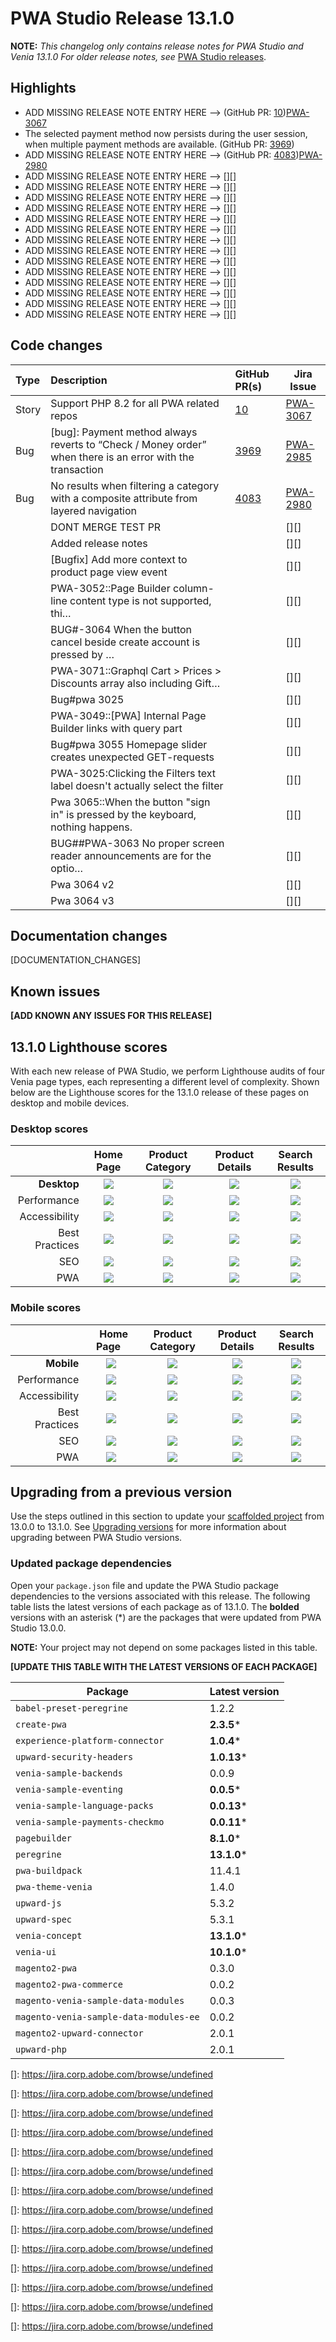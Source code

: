 # PWA Studio Release 13.1.0

**NOTE:**
_This changelog only contains release notes for PWA Studio and Venia 13.1.0_
_For older release notes, see_ [PWA Studio releases][].

## Highlights

*   ADD MISSING RELEASE NOTE ENTRY HERE -->  (GitHub PR: [10][])[PWA-3067][]
*   The selected payment method now persists during the user session, when multiple payment methods are available. (GitHub PR: [3969][])
*   ADD MISSING RELEASE NOTE ENTRY HERE -->  (GitHub PR: [4083][])[PWA-2980][]
*   ADD MISSING RELEASE NOTE ENTRY HERE --> [][]
*   ADD MISSING RELEASE NOTE ENTRY HERE --> [][]
*   ADD MISSING RELEASE NOTE ENTRY HERE --> [][]
*   ADD MISSING RELEASE NOTE ENTRY HERE --> [][]
*   ADD MISSING RELEASE NOTE ENTRY HERE --> [][]
*   ADD MISSING RELEASE NOTE ENTRY HERE --> [][]
*   ADD MISSING RELEASE NOTE ENTRY HERE --> [][]
*   ADD MISSING RELEASE NOTE ENTRY HERE --> [][]
*   ADD MISSING RELEASE NOTE ENTRY HERE --> [][]
*   ADD MISSING RELEASE NOTE ENTRY HERE --> [][]
*   ADD MISSING RELEASE NOTE ENTRY HERE --> [][]
*   ADD MISSING RELEASE NOTE ENTRY HERE --> [][]
*   ADD MISSING RELEASE NOTE ENTRY HERE --> [][]
*   ADD MISSING RELEASE NOTE ENTRY HERE --> [][]


## Code changes

| Type  | Description                                                                                                | GitHub PR(s) | Jira Issue   |
| :---- | :--------------------------------------------------------------------------------------------------------- | :----------- | ------------ |
| Story | Support PHP 8.2 for all PWA related repos                                                                  | [10][]       | [PWA-3067][] |
| Bug   | \[bug]: Payment method always reverts to “Check / Money order” when there is an error with the transaction | [3969][]     | [PWA-2985][] |
| Bug   | No results when filtering a category with a composite attribute from layered navigation                    | [4083][]     | [PWA-2980][] |
|       | DONT MERGE TEST  PR                                                                                        |              | [][]         |
|       | Added release notes                                                                                        |              | [][]         |
|       | \[Bugfix] Add more context to product page view event                                                      |              | [][]         |
|       | PWA-3052::Page Builder column-line content type is not supported, thi…                                     |              | [][]         |
|       | BUG#-3064 When the button cancel beside create account is pressed by …                                     |              | [][]         |
|       | PWA-3071::Graphql Cart > Prices > Discounts array also including Gift…                                     |              | [][]         |
|       | Bug#pwa 3025                                                                                               |              | [][]         |
|       | PWA-3049::\[PWA] Internal Page Builder links with query part                                               |              | [][]         |
|       | Bug#pwa 3055 Homepage slider creates unexpected GET-requests                                               |              | [][]         |
|       | PWA-3025:Clicking the Filters text label doesn't actually select the filter                                |              | [][]         |
|       | Pwa 3065::When the button "sign in" is pressed by the keyboard, nothing happens.                           |              | [][]         |
|       | BUG##PWA-3063 No proper screen reader announcements are for the optio…                                     |              | [][]         |
|       | Pwa 3064 v2                                                                                                |              | [][]         |
|       | Pwa 3064 v3                                                                                                |              | [][]         |


## Documentation changes

[DOCUMENTATION_CHANGES]

## Known issues

**[ADD KNOWN ANY ISSUES FOR THIS RELEASE]**

## 13.1.0 Lighthouse scores

With each new release of PWA Studio, we perform Lighthouse audits of four Venia page types, each representing a different level of complexity. Shown below are the Lighthouse scores for the 13.1.0 release of these pages on desktop and mobile devices.

### Desktop scores

|                |            Home Page            |          Product Category           |          Product Details           |          Search Results           |
|---------------:|:-------------------------------:|:-----------------------------------:|:----------------------------------:|:---------------------------------:|
|    **Desktop** | ![](images/venia_page_home.png) | ![](images/venia_page_category.png) | ![](images/venia_page_details.png) | ![](images/venia_page_search.png) |
|    Performance |    ![](images/score_88.svg)     |      ![](images/score_94.svg)       |      ![](images/score_63.svg)      |     ![](images/score_96.svg)      |
|  Accessibility |    ![](images/score_100.svg)    |      ![](images/score_100.svg)      |     ![](images/score_100.svg)      |     ![](images/score_100.svg)     |
| Best Practices |    ![](images/score_100.svg)    |      ![](images/score_100.svg)      |     ![](images/score_100.svg)      |     ![](images/score_100.svg)     |
|            SEO |    ![](images/score_100.svg)    |      ![](images/score_100.svg)      |     ![](images/score_100.svg)      |     ![](images/score_100.svg)     |
|            PWA |   ![](images/pwa_perfect.svg)   |     ![](images/pwa_perfect.svg)     |    ![](images/pwa_perfect.svg)     |    ![](images/pwa_perfect.svg)    |

### Mobile scores

|                | &nbsp;&nbsp;Home Page&nbsp;&nbsp; |          Product Category           |          Product Details           |          Search Results           |
|---------------:|:---------------------------------:|:-----------------------------------:|:----------------------------------:|:---------------------------------:|
|     **Mobile** |  ![](images/venia_page_home.png)  | ![](images/venia_page_category.png) | ![](images/venia_page_details.png) | ![](images/venia_page_search.png) |
|    Performance |     ![](images/score_23.svg)      |      ![](images/score_34.svg)       |      ![](images/score_27.svg)      |     ![](images/score_39.svg)      |
|  Accessibility |     ![](images/score_100.svg)     |      ![](images/score_100.svg)      |     ![](images/score_100.svg)      |     ![](images/score_100.svg)     |
| Best Practices |     ![](images/score_100.svg)     |      ![](images/score_100.svg)      |     ![](images/score_100.svg)      |     ![](images/score_100.svg)     |
|            SEO |     ![](images/score_100.svg)     |      ![](images/score_100.svg)      |     ![](images/score_100.svg)      |     ![](images/score_100.svg)     |
|            PWA |    ![](images/pwa_perfect.svg)    |    ![](images/pwa_imperfect.svg)    |   ![](images/pwa_imperfect.svg)    |    ![](images/pwa_perfect.svg)    |

## Upgrading from a previous version

Use the steps outlined in this section to update your [scaffolded project][] from 13.0.0 to 13.1.0.
See [Upgrading versions][] for more information about upgrading between PWA Studio versions.

[scaffolded project]: https://developer.adobe.com/commerce/pwa-studio/tutorials/
[upgrading versions]: https://developer.adobe.com/commerce/pwa-studio/guides/upgrading-versions/

### Updated package dependencies

Open your `package.json` file and update the PWA Studio package dependencies to the versions associated with this release.
The following table lists the latest versions of each package as of 13.1.0. The **bolded** versions with an asterisk (*) are the packages that were updated from PWA Studio 13.0.0.

**NOTE:**
Your project may not depend on some packages listed in this table.

**[UPDATE THIS TABLE WITH THE LATEST VERSIONS OF EACH PACKAGE]**

| Package                                | Latest version |
|----------------------------------------|----------------|
| `babel-preset-peregrine`               | 1.2.2          |
| `create-pwa`                           | **2.3.5***     |
| `experience-platform-connector`        | **1.0.4***     |
| `upward-security-headers`              | **1.0.13***    |
| `venia-sample-backends`                | 0.0.9          |
| `venia-sample-eventing`                | **0.0.5***     |
| `venia-sample-language-packs`          | **0.0.13***    |
| `venia-sample-payments-checkmo`        | **0.0.11***    |
| `pagebuilder`                          | **8.1.0***     |
| `peregrine`                            | **13.1.0***    |
| `pwa-buildpack`                        | 11.4.1         |
| `pwa-theme-venia`                      | 1.4.0          |
| `upward-js`                            | 5.3.2          |
| `upward-spec`                          | 5.3.1          |
| `venia-concept`                        | **13.1.0***    |
| `venia-ui`                             | **10.1.0***    |
| `magento2-pwa`                         | 0.3.0          |
| `magento2-pwa-commerce`                | 0.0.2          |
| `magento-venia-sample-data-modules`    | 0.0.3          |
| `magento-venia-sample-data-modules-ee` | 0.0.2          |
| `magento2-upward-connector`            | 2.0.1          |
| `upward-php`                           | 2.0.1          |


[PWA-3067]: https://jira.corp.adobe.com/browse/PWA-3067

[PWA-2985]: https://jira.corp.adobe.com/browse/PWA-2985

[PWA-2980]: https://jira.corp.adobe.com/browse/PWA-2980

[]: https://jira.corp.adobe.com/browse/undefined

[]: https://jira.corp.adobe.com/browse/undefined

[]: https://jira.corp.adobe.com/browse/undefined

[]: https://jira.corp.adobe.com/browse/undefined

[]: https://jira.corp.adobe.com/browse/undefined

[]: https://jira.corp.adobe.com/browse/undefined

[]: https://jira.corp.adobe.com/browse/undefined

[]: https://jira.corp.adobe.com/browse/undefined

[]: https://jira.corp.adobe.com/browse/undefined

[]: https://jira.corp.adobe.com/browse/undefined

[]: https://jira.corp.adobe.com/browse/undefined

[]: https://jira.corp.adobe.com/browse/undefined

[]: https://jira.corp.adobe.com/browse/undefined

[]: https://jira.corp.adobe.com/browse/undefined

[10]: <https://github.com/magento-commerce/venia-sample-data-modules-ee/pull/4&#xD;&#xA;&#xD;&#xA;&#xD;&#xA;https://github.com/magento-commerce/venia-sample-data-modules/pull/25&#xD;&#xA;&#xD;&#xA;https://github.com/magento-commerce/magento2-pwa/pull/34&#xD;&#xA;&#xD;&#xA;https://github.com/magento-commerce/magento2-pwa-commerce/pull/5&#xD;&#xA;&#xD;&#xA;https://github.com/magento-commerce/magento2-upward-connector/pull/20&#xD;&#xA;&#xD;&#xA;https://github.com/magento-commerce/upward-php/pull/10>

[3969]: https://github.com/magento/pwa-studio/pull/3969

[4083]: https://github.com/magento/pwa-studio/pull/4083

[pwa studio releases]: https://github.com/magento/pwa-studio/releases
